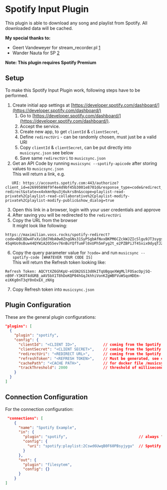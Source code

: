 # Spotify Input Plugin
This plugin is able to download any song and playlist from Spotify. All downloaded data will be cached.

**My special thanks to:**
* Geert Vandeweyer for stream_recorder.pl [1]
* Wander Nauta for SP [2]

[1]: https://bitbucket.org/geertvandeweyer/spotify_recorder/src
[2]: https://gist.github.com/wandernauta/6800547

**Note: This plugin requires Spotify Premium**

## Setup
To make this Spotify Input Plugin work, following steps have to be performed.

1. Create initial app settings at [https://developer.spotify.com/dashboard/](https://developer.spotify.com/dashboard/)
   1. Go to [https://developer.spotify.com/dashboard/](https://developer.spotify.com/dashboard/). 
   2. Accept the service.
   3. Create new app, to get  `clientId` & `clientSecret`,
   2. Define `redirectUri` - can be randomly chosen, must just be a valid URI 
   3. Copy `clientId` & `clientSecret`, can be put directly into `musicsync.json` see below
   4. Save same `redirectUri` to `musicsync.json`
2. Get an API Code by running `musicsync --spotify-apicode` after storing values to `musicsync.json`  
This will return a link, e.g.
```text
   URI: https://accounts.spotify.com:443/authorize?client_id=e26995898f9f4e4d9bf45b3001e8701d&response_type=code&redirect_uri=https%3A%2F%2Fmaximilian.voss.rocks%2Fspotify-redirect&state=x4xkmn9pu3j6ukrs8n&scope=playlist-read-private%2Cplaylist-read-collaborative%2Cplaylist-modify-private%2Cplaylist-modify-public&show_dialog=true
```
3. Open this link in a browser, login with your user credentials and approve
4. After saving you will be redirected to the `redirectUri` 
5. Copy the URL from the browser  
It might look like following:
```text
https://maximilian.voss.rocks/spotify-redirect?code=BQC8Dw4FxXv18d7HbA0w0ZngGNs31SyPSgbAfNvxBKPM6CZckWJZIcSlgu9JT3sygs2RNJHFZ1F9Y6bnX8XGZehPZzGpRWiZsmD4N-45qHUo9sBuw44QYW1A2O55ev76nBuYQfTumFl0xUPh5mFyg2t_e2PZBPiJT4Sxix0dyqTJZiEJ31z_6rR5zLn1PDq5ikm6VTpenxHjJZ7_S24Sqt5jBFkyOq2hkDva2BCO6fKcyiB7Ig5_sFtmzl344utaKvArAlYaXMeLDxp0cvvEVlo8kUCoRe2OA0kuYOYTe8iaXGsu9kVEoWqRaA7hajBBaZIgFQOWgw&state=x4xkmn9pu3j6ukrs8n
```
6. Copy the query parameter value for `?code=` and run `musicsync --spotify-code [WHATEVER YOUR CODE IS]`  
This will return the Refresh token looking like:
```text
Refresh Token: AQCYtXZ6GhKpU-eGSN2GS13d0kITqUBgqeXWgMLlFOSacOpjSQ-nB9F-Y3KOT4dGRB_aAV5bX1T8hDoKQP04hGqJkhhiVonKZgWBFVuWSqoHDEm-eiKKg0nT3qY0nOxEX_zNXg
```
7. Copy Refresh token into `musicsync.json`

## Plugin Configuration
These are the general plugin configurations: 
```json
"plugins": [
  {
    "plugin": "spotify",
    "config": {
      "clientId": "<CLIENT ID>",            // coming from the Spotify Account Setup
      "clientSecret": "<CLIENT SECRET>",    // coming from the Spotify Account Setup
      "redirectUri": "<REDIRECT URL>",      // coming from the Spotify Account Setup
      "refreshToken": "<REFRESH TOKEN>",    // Must be generated, see command line arguments
      "cachePath": "<CACHE PATH>",          // for docker file /musicsync/cache else to your convenience
      "trackThreshold": 2000                // threshold of milliseconds to define if a track is valid or not
    }
  }
]
``` 

## Connection Configuration
For the connection configuration:
```json
 "connections": [
    {
      "name": "Spotify Example",
      "in": {
        "plugin": "spotify",                                // always "spotify" for the Spotify plugin
        "config": {
          "uri": "spotify:playlist:2Cswd6UwqB0F60PBsyjygu"  // Spotify URI to download tracks from
        }
      },
      "out": {
        "plugin": "filesytem",
        "config": {}
      }
    }
]
```
